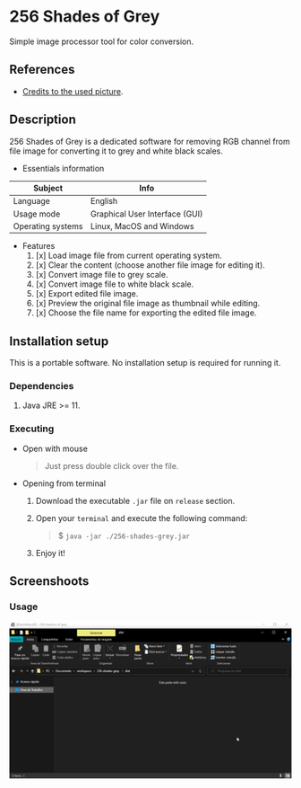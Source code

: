 # 256 Shades of Grey

Simple image processor tool for color conversion.

## References

- [Credits to the used picture](https://unsplash.com/photos/DuD5D3lWC3c).

## Description

256 Shades of Grey is a dedicated software for removing RGB channel from file image for converting it to grey and white black scales.

- Essentials information

|Subject            |Info
|---                |---
|Language           |English
|Usage mode         |Graphical User Interface (GUI)
|Operating systems  |Linux, MacOS and Windows

- Features
    1. [x] Load image file from current operating system.
    1. [x] Clear the content (choose another file image for editing it).
    1. [x] Convert image file to grey scale.
    1. [x] Convert image file to white black scale.
    1. [x] Export edited file image.
    1. [x] Preview the original file image as thumbnail while editing.
    1. [x] Choose the file name for exporting the edited file image.

## Installation setup

This is a portable software. No installation setup is required for running it.

### Dependencies

1. Java JRE >= 11.

### Executing

- Open with mouse
    > Just press double click over the file.

- Opening from terminal
    1. Download the executable `.jar` file on `release` section.

    1. Open your `terminal` and execute the following command:
        > $ `java -jar ./256-shades-grey.jar`

    1. Enjoy it!

## Screenshoots

### Usage

![Recording screen usage](./docs/screenshots/00_recording.gif)

<!--
### Software Graphical User Interface (GUI)

- ![Software menu file chooser](./docs/screenshots/01_menu_file_chooser.png)

- ![Software main screen clean content](./docs/screenshots/02_screen_main_clean.png)

- ![Software main screen loaded content](./docs/screenshots/03_screen_main_loaded.png)

- ![Software main screen grey scale](./docs/screenshots/04_screen_main_grey.png)

- ![Software main screen white black scale](./docs/screenshots/05_screen_main_white.png)

- ![Software menu file export](./docs/screenshots/06_menu_file_export.png)

### Exporting result

- ![Export gray scale](./dist/beach_scale_grey.jpg)

- ![Export white black scale](./dist/beach_scale_white.jpg)
-->